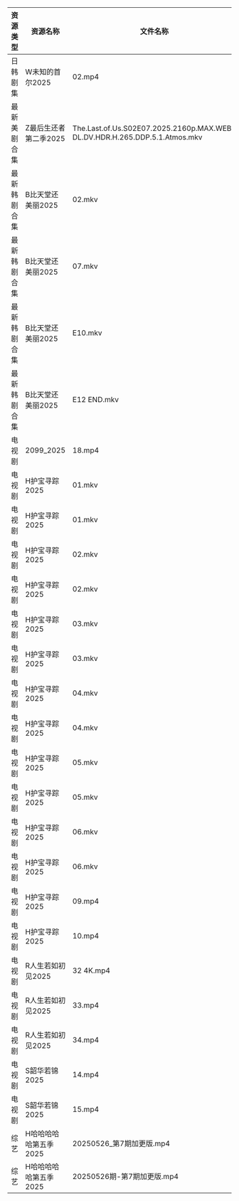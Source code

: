 | 资源类型   | 资源名称          | 文件名称                                                                       | 分享链接                                 | 更新时间                |
| ------ | ------------- | -------------------------------------------------------------------------- | ------------------------------------ | ------------------- |
| 日韩剧集   | W未知的首尔2025    | 02.mp4                                                                     | https://pan.quark.cn/s/b99eb906c5d6  | 2025-05-26 01:26:41 |
| 最新美剧合集 | Z最后生还者第二季2025 | The.Last.of.Us.S02E07.2025.2160p.MAX.WEB-DL.DV.HDR.H.265.DDP.5.1.Atmos.mkv | https://www.alipan.com/s/D2wQCNCSJQC | 2025-05-26 15:05:45 |
| 最新韩剧合集 | B比天堂还美丽2025   | 02.mkv                                                                     | https://www.alipan.com/s/Pr2szvQtkSA | 2025-05-26 16:05:08 |
| 最新韩剧合集 | B比天堂还美丽2025   | 07.mkv                                                                     | https://www.alipan.com/s/Pr2szvQtkSA | 2025-05-26 16:05:07 |
| 最新韩剧合集 | B比天堂还美丽2025   | E10.mkv                                                                    | https://www.alipan.com/s/Pr2szvQtkSA | 2025-05-26 16:05:07 |
| 最新韩剧合集 | B比天堂还美丽2025   | E12 END.mkv                                                                | https://www.alipan.com/s/Pr2szvQtkSA | 2025-05-26 16:05:06 |
| 电视剧    | 2099_2025     | 18.mp4                                                                     | https://www.alipan.com/s/GXigMRaVR89 | 2025-05-26 16:04:54 |
| 电视剧    | H护宝寻踪2025     | 01.mkv                                                                     | https://www.alipan.com/s/YPtSxQ39eiG | 2025-05-26 21:02:13 |
| 电视剧    | H护宝寻踪2025     | 01.mkv                                                                     | https://www.alipan.com/s/YPtSxQ39eiG | 2025-05-26 21:02:15 |
| 电视剧    | H护宝寻踪2025     | 02.mkv                                                                     | https://www.alipan.com/s/YPtSxQ39eiG | 2025-05-26 21:02:12 |
| 电视剧    | H护宝寻踪2025     | 02.mkv                                                                     | https://www.alipan.com/s/YPtSxQ39eiG | 2025-05-26 21:02:14 |
| 电视剧    | H护宝寻踪2025     | 03.mkv                                                                     | https://www.alipan.com/s/YPtSxQ39eiG | 2025-05-26 21:02:11 |
| 电视剧    | H护宝寻踪2025     | 03.mkv                                                                     | https://www.alipan.com/s/YPtSxQ39eiG | 2025-05-26 21:02:12 |
| 电视剧    | H护宝寻踪2025     | 04.mkv                                                                     | https://www.alipan.com/s/YPtSxQ39eiG | 2025-05-26 21:02:11 |
| 电视剧    | H护宝寻踪2025     | 04.mkv                                                                     | https://www.alipan.com/s/YPtSxQ39eiG | 2025-05-26 21:02:11 |
| 电视剧    | H护宝寻踪2025     | 05.mkv                                                                     | https://www.alipan.com/s/YPtSxQ39eiG | 2025-05-26 21:02:10 |
| 电视剧    | H护宝寻踪2025     | 05.mkv                                                                     | https://www.alipan.com/s/YPtSxQ39eiG | 2025-05-26 21:02:10 |
| 电视剧    | H护宝寻踪2025     | 06.mkv                                                                     | https://www.alipan.com/s/YPtSxQ39eiG | 2025-05-26 21:02:09 |
| 电视剧    | H护宝寻踪2025     | 06.mkv                                                                     | https://www.alipan.com/s/YPtSxQ39eiG | 2025-05-26 21:02:10 |
| 电视剧    | H护宝寻踪2025     | 09.mp4                                                                     | https://www.alipan.com/s/YPtSxQ39eiG | 2025-05-26 21:02:07 |
| 电视剧    | H护宝寻踪2025     | 10.mp4                                                                     | https://www.alipan.com/s/YPtSxQ39eiG | 2025-05-26 21:02:06 |
| 电视剧    | R人生若如初见2025   | 32 4K.mp4                                                                  | https://www.alipan.com/s/ZQ9cL77ZgpR | 2025-05-26 21:05:37 |
| 电视剧    | R人生若如初见2025   | 33.mp4                                                                     | https://www.alipan.com/s/ZQ9cL77ZgpR | 2025-05-26 21:05:37 |
| 电视剧    | R人生若如初见2025   | 34.mp4                                                                     | https://www.alipan.com/s/ZQ9cL77ZgpR | 2025-05-26 21:05:36 |
| 电视剧    | S韶华若锦2025     | 14.mp4                                                                     | https://www.alipan.com/s/AJNi5aA9aLX | 2025-05-26 21:05:46 |
| 电视剧    | S韶华若锦2025     | 15.mp4                                                                     | https://www.alipan.com/s/AJNi5aA9aLX | 2025-05-26 21:05:46 |
| 综艺     | H哈哈哈哈哈第五季2025 | 20250526_第7期加更版.mp4                                                        | https://www.alipan.com/s/xGAPLokKzoj | 2025-05-26 14:06:00 |
| 综艺     | H哈哈哈哈哈第五季2025 | 20250526期-第7期加更版.mp4                                                       | https://www.alipan.com/s/xGAPLokKzoj | 2025-05-26 13:05:58 |
